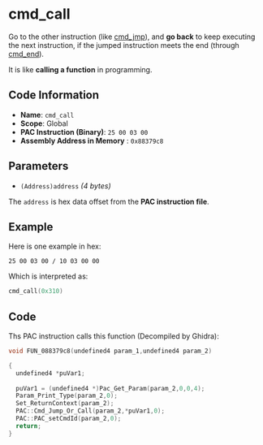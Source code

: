 # cmd_call

Go to the other instruction (like [cmd_jmp](./cmd_jmp.md)), and **go back** to keep executing the next instruction, if the jumped instruction meets the end (through [cmd_end](./cmd_end.md)).

It is like **calling a function** in programming.

## Code Information

- **Name**: `cmd_call`
- **Scope**: Global
- **PAC Instruction (Binary)**: `25 00 03 00`
- **Assembly Address in Memory** : `0x88379c8`

## Parameters

- `(Address)address` *(4 bytes)* 

The `address` is hex data offset from the **PAC instruction file**.

## Example

Here is one example in hex:

```25 00 03 00 / 10 03 00 00```

Which is interpreted as:

```c
cmd_call(0x310)
```

## Code

Ths PAC instruction calls this function (Decompiled by Ghidra):

```c
void FUN_088379c8(undefined4 param_1,undefined4 param_2)

{
  undefined4 *puVar1;
  
  puVar1 = (undefined4 *)Pac_Get_Param(param_2,0,0,4);
  Param_Print_Type(param_2,0);
  Set_ReturnContext(param_2);
  PAC::Cmd_Jump_Or_Call(param_2,*puVar1,0);
  PAC::PAC_setCmdId(param_2,0);
  return;
}
```

